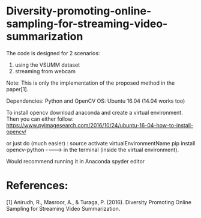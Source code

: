 # Diversity-promoting-online-sampling-for-streaming-video-summarization

The code is designed for 2 scenarios: 
1. using the VSUMM dataset
2. streaming from webcam

Note: This is only the implementation of the proposed method in the paper[1]. 

Dependencies: 
Python and OpenCV
OS: Ubuntu 16.04 (14.04 works too)

To install opencv download anaconda and create a virtual environment. Then you can either follow: https://www.pyimagesearch.com/2016/10/24/ubuntu-16-04-how-to-install-opencv/

or just do (much easier) : 
source activate virtualEnvironmentName
pip install opencv-python  ---->  in the terminal (inside the virtual environment). 

Would recommend running it in Anaconda spyder editor


# References: 
[1] Anirudh, R., Masroor, A., & Turaga, P. (2016). Diversity Promoting Online Sampling for Streaming Video Summarization.
